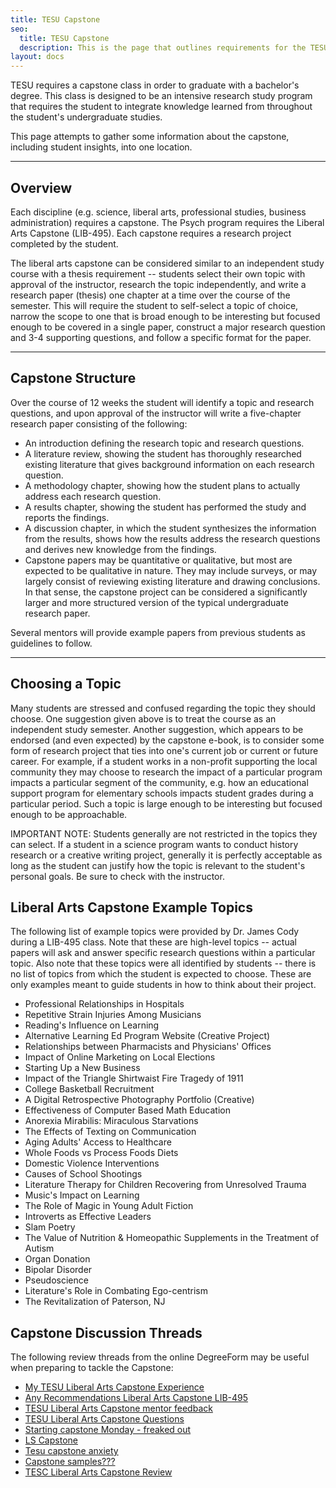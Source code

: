 ```yaml
---
title: TESU Capstone
seo:
  title: TESU Capstone
  description: This is the page that outlines requirements for the TESU Capstone
layout: docs
---
```


TESU requires a capstone class in order to graduate with a bachelor's degree. This class is designed to be an intensive research study program that requires the student to integrate knowledge learned from throughout the student's undergraduate studies.

This page attempts to gather some information about the capstone, including student insights, into one location.

***

## Overview

Each discipline (e.g. science, liberal arts, professional studies, business administration) requires a capstone. The Psych program requires the Liberal Arts Capstone (LIB-495). Each capstone requires a research project completed by the student.

The liberal arts capstone can be considered similar to an independent study course with a thesis requirement -- students select their own topic with approval of the instructor, research the topic independently, and write a research paper (thesis) one chapter at a time over the course of the semester. This will require the student to self-select a topic of choice, narrow the scope to one that is broad enough to be interesting but focused enough to be covered in a single paper, construct a major research question and 3-4 supporting questions, and follow a specific format for the paper.

***

## Capstone Structure

Over the course of 12 weeks the student will identify a topic and research questions, and upon approval of the instructor will write a five-chapter research paper consisting of the following:

+ An introduction defining the research topic and research questions.
+ A literature review, showing the student has thoroughly researched existing literature that gives background information on each research question.
+ A methodology chapter, showing how the student plans to actually address each research question.
+ A results chapter, showing the student has performed the study and reports the findings.
+ A discussion chapter, in which the student synthesizes the information from the results, shows how the results address the research questions and derives new knowledge from the findings.
+ Capstone papers may be quantitative or qualitative, but most are expected to be qualitative in nature. They may include surveys, or may largely consist of reviewing existing literature and drawing conclusions. In that sense, the capstone project can be considered a significantly larger and more structured version of the typical undergraduate research paper.

Several mentors will provide example papers from previous students as guidelines to follow.

***

## Choosing a Topic

Many students are stressed and confused regarding the topic they should choose. One suggestion given above is to treat the course as an independent study semester. Another suggestion, which appears to be endorsed (and even expected) by the capstone e-book, is to consider some form of research project that ties into one's current job or current or future career. For example, if a student works in a non-profit supporting the local community they may choose to research the impact of a particular program impacts a particular segment of the community, e.g. how an educational support program for elementary schools impacts student grades during a particular period. Such a topic is large enough to be interesting but focused enough to be approachable.

IMPORTANT NOTE: Students generally are not restricted in the topics they can select. If a student in a science program wants to conduct history research or a creative writing project, generally it is perfectly acceptable as long as the student can justify how the topic is relevant to the student's personal goals. Be sure to check with the instructor.

## Liberal Arts Capstone Example Topics

The following list of example topics were provided by Dr. James Cody during a LIB-495 class. Note that these are high-level topics -- actual papers will ask and answer specific research questions within a particular topic. Also note that these topics were all identified by students -- there is no list of topics from which the student is expected to choose. These are only examples meant to guide students in how to think about their project.

+ Professional Relationships in Hospitals
+ Repetitive Strain Injuries Among Musicians
+ Reading's Influence on Learning
+ Alternative Learning Ed Program Website (Creative Project)
+ Relationships between Pharmacists and Physicians' Offices
+ Impact of Online Marketing on Local Elections
+ Starting Up a New Business
+ Impact of the Triangle Shirtwaist Fire Tragedy of 1911
+ College Basketball Recruitment
+ A Digital Retrospective Photography Portfolio (Creative)
+ Effectiveness of Computer Based Math Education 
+ Anorexia Mirabilis: Miraculous Starvations
+ The Effects of Texting on Communication
+ Aging Adults' Access to Healthcare
+ Whole Foods vs Process Foods Diets
+ Domestic Violence Interventions
+ Causes of School Shootings
+ Literature Therapy for Children Recovering from Unresolved Trauma
+ Music's Impact on Learning
+ The Role of Magic in Young Adult Fiction
+ Introverts as Effective Leaders
+ Slam Poetry
+ The Value of Nutrition & Homeopathic Supplements in the Treatment of Autism
+ Organ Donation
+ Bipolar Disorder
+ Pseudoscience
+ Literature's Role in Combating Ego-centrism
+ The Revitalization of Paterson, NJ

## Capstone Discussion Threads

The following review threads from the online DegreeForm may be useful when preparing to tackle the Capstone:

+ [My TESU Liberal Arts Capstone Experience](http://www.degreeforum.net/mybb/showthread.php?tid=23753)
+ [Any Recommendations Liberal Arts Capstone LIB-495](http://www.degreeforum.net/mybb/showthread.php?tid=27025)
+ [TESU Liberal Arts Capstone mentor feedback](http://www.degreeforum.net/mybb/showthread.php?tid=23831)
+ [TESU Liberal Arts Capstone Questions](http://www.degreeforum.net/mybb/showthread.php?tid=25402)
+ [Starting capstone Monday - freaked out](http://www.degreeforum.net/mybb/showthread.php?tid=27009)
+ [LS Capstone](http://degreeforum.net/mybb/showthread.php?tid=27547)
+ [Tesu capstone anxiety](http://degreeforum.net/mybb/showthread.php?tid=27389)
+ [Capstone samples???](http://degreeforum.net/mybb/showthread.php?tid=27412)
+ [TESC Liberal Arts Capstone Review](http://degreeforum.net/mybb/showthread.php?tid=18568)




